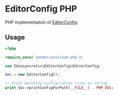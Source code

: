 # EditorConfig PHP
PHP implementation of [EditorConfig](https://editorconfig.org)

## Usage

```php
<?php

require_once('vendor/autoload.php');

use Idiosyncratic\EditorConfig\EditorConfig;

$ec = new EditorConfig();

// Print matching configuration rules as string
print $ec->printConfigForPath(__FILE__) . PHP_EOL;
```
